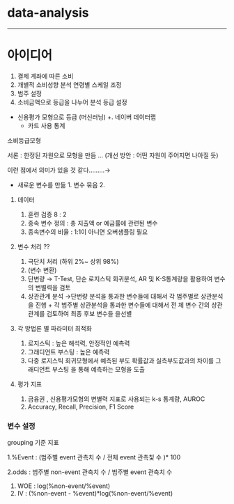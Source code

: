 # data-analysis
---
# 아이디어
1. 결제 계좌에 따른 소비
2. 개별적 소비성향 분석
연령별
스케일 조정
3. 범주 설정
4. 소비금액으로 등급을 나누어 분석
등급 설정 
- 신용평가 모형으로 등급 (머신러닝) 
+. 네이버 데이터랩
	- 카드 사용 통계

소비등급모형

서론 : 한정된 자원으로 모형을 만듬 … (개선 방안 : 어떤 자원이 주어지면  나아질 듯)

이런 점에서 의미가 있을 것 같다………→ 

- 새로운 변수를 만듦  1. 변수 묶음 2.
1. 데이터 
    1. 훈련 검증 8 : 2 
    2. 종속 변수 정의 : 총 지출액 or 예금률에 관련된 변수
    3. 종속변수의 비율 : 1:1이 아니면 오버샘플링 필요
2. 변수 처리 ??
    1. 극단치 처리 (하위 2%~ 상위 98%)
    2. (변수 변환) 
    3. 단변량  → T-Test, 단순 로지스틱 회귀분석, AR 및 K-S통계량을 활용하여 변수의 변별력을 검토
    4.  상관관계 분석 →단변량 분석을 통과한 변수들에 대해서 각 범주별로 상관분석을 진행 + 각 범주별 상관분석을 통과한 변수들에 대해서 전 체 변수 간의 상관관계를 검토하여 최종 후보 변수들 을선별
    
3. 각 방법론 별 파라미터 최적화 
    1. 로지스틱 : 높은 해석력, 안정적인 예측력
    2. 그래디언트 부스팅 : 높은 예측력 
    3. 다중 로지스틱 회귀모형에서 예측된 부도 확률값과 실측부도값과의 차이를 그래디언트 부스팅 을 통해 예측하는 모형을 도출
4. 평가 지표 
    1. 금융권 , 신용평가모형의 변별력 지표로 사용되는 k-s 통계량, AUROC 
    2. Accuracy, Recall, Precision, F1 Score

### 변수 설정

grouping 기준 지표 

1.%Event : (범주별 event 관측치 수 / 전체 event 관측칯 수 )* 100

2.odds : 범주별 non-event 관측치 수 / 범주별 event 관측치 수 

1. WOE : log(%non-event/%event)
2. IV : (%non-event - %event)*log(%non-event/%event)
